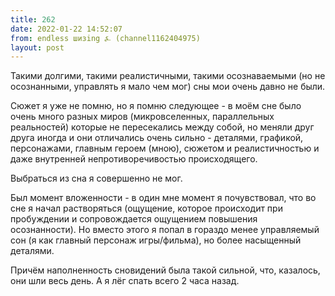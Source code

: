 ```yaml
---
title: 262
date: 2022-01-22 14:52:07
from: endless шизing ⍼ (channel1162404975)
layout: post
---
```


Такими долгими, такими реалистичными, такими осознаваемыми (но не осознанными, управлять я мало чем мог) сны мои очень давно не были.

Сюжет я уже не помню, но я помню следующее - в моём сне было очень много разных миров (микровселенных, параллельных реальностей) которые не пересекались между собой, но меняли друг друга иногда и они отличались очень сильно - деталями, графикой, персонажами, главным героем (мною), сюжетом и реалистичностью и даже внутренней непротиворечивостью происходящего.

Выбраться из сна я совершенно не мог.

Был момент вложенности - в один мне момент я почувствовал, что во сне я начал растворяться (ощущение, которое происходит при пробуждении и сопровождается ощущением повышения осознанности). Но вместо этого я попал в гораздо менее управляемый сон (я как главный персонаж игры/фильма), но более насыщенный деталями.

Причём наполненность сновидений была такой сильной, что, казалось, они шли весь день. А я лёг спать всего 2 часа назад.
